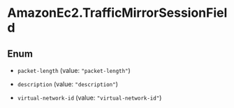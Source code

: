 # AmazonEc2.TrafficMirrorSessionField

## Enum


* `packet-length` (value: `"packet-length"`)

* `description` (value: `"description"`)

* `virtual-network-id` (value: `"virtual-network-id"`)


